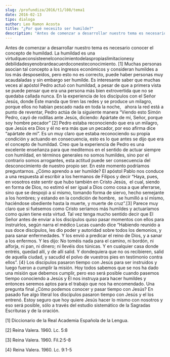 ```yaml
---
slug: /profundiza/2016/t1/l08/tema1
date: 2016-02-13
tipo: dialoga
author: Leo Ramon Acosta
title: "¿Por qué necesito ser humilde?"
description: "Antes de comenzar a desarrollar nuestro tema es necesario conocer el concepto  de humildad. La humildad es una virtud que consiste en el conocimiento de las  propias limitaciones y debilidades y en obrar de acuerdo con este conocimiento.  [1] Muchas personas asocian tal concep..."
---
```


Antes de comenzar a desarrollar nuestro tema es necesario conocer el
concepto de humildad. La humildad es una virtudqueconsisteenelconocimientodelaspropiaslimitacionesy debilidadesyenobrardeacuerdoconesteconocimiento. [1] Muchas personas
asocian tal concepto a los ingresos económicos y consideran humildes a los más
desposeídos, pero esto no es correcto, puede haber personas muy acaudaladas y
sin embargo ser humilde. Es interesante saber que muchas veces al apóstol Pedro
actuó con humildad, a pesar de que a primera vista se puede pensar que era una
persona más bien extrovertida que no se quedaba callada nunca. En la
experiencia de los discípulos con el Señor Jesús, donde Éste
manda que tiren las redes y se produce un milagro, porque ellos no habían
pescado nada en toda la noche,   ahora la
red está a punto de reventar, Pedro actúa de la siguiente manera “Viendo esto
Simón Pedro, cayó de rodillas ante Jesús, diciendo: Apártate de mí, Señor,
porque soy hombre pecador” [2] Pedro estaba reconociendo que era un milagro,
que Jesús era Dios y él no era más que un pecador, por eso afirma dice “apártate
de mí”. Es un muy claro que estaba reconociendo su propia condición y actuando
en consecuencia, esto es lo que antes se dijo que era el concepto de humildad.
Creo que la experiencia de Pedro es una excelente enseñanza para que meditemos
en el sentido de actuar siempre con humildad, en términos generales no somos
humildes, sino por el contrario somos arrogantes, esta actitud puede ser
consecuencia del desconocimiento de nuestro propio ser. En este momento
podríamos preguntarnos. ¿Cómo aprendo a ser humilde? El apóstol Pablo nos
conduce a una respuesta al escribir a los hermanos de Filípos y decir “Haya,
pues, en vosotros este sentir que hubo también en Cristo Jesús,  el cual, siendo en forma de Dios, no estimó
el ser igual a Dios como cosa a que aferrarse, sino que se despojó a sí mismo,
tomando forma de siervo, hecho semejante a los hombres; y estando en la
condición de hombre,  se humilló a sí
mismo, haciéndose obediente hasta la muerte, y muerte de cruz”.[3] Parece muy
claro que si fuésemos como Cristo seríamos más humildes y actuaríamos como
quien tiene esta virtud. Tal vez tenga mucho sentido decir que El Señor antes
de enviar a los discípulos quiso pasar momentos con ellos para instruirlos,
según narra el médico Lucas cuando dice “Habiendo reunido a sus doce discípulos, les dio poder y
autoridad sobre todos los demonios, y para sanar enfermedades. Y los envió a
predicar el reino de Dios, y a sanar a los enfermos. Y les dijo: No toméis nada
para el camino, ni bordón, ni alforja, ni pan, ni dinero; ni llevéis dos
túnicas. Y en cualquier casa donde entréis, quedad allí, y de allí salid. Y
dondequiera que no os recibieren, salid de aquella ciudad, y sacudid el polvo
de vuestros pies en testimonio contra ellos”. [4} Los discípulos pasaron tiempo
con Jesús para ser instruidos y luego fueron a cumplir la misión. Hoy todos
sabemos que se nos ha dado una misión que debemos cumplir, pero eso será
posible cuando pasemos tiempo conociendo a Jesús y Él nos instruya para hacer
humildes y entonces seremos aptos para el trabajo que nos ha encomendado. Una
pregunta final ¿Cómo podemos conocer y pasar tiempo con Jesús? En pasado fue
algo literal los discípulos pasaron tiempo con Jesús y el los entrenó. Estoy
seguro que hoy quiere Jesús hacer lo mismo con nosotros y eso será posible,
sólo a través del estudio sistemático de la Sagradas Escrituras y de la
oración.

[1] Diccionario de la Real Academia Española de la
Lengua.

[2] Reina Valera. 1960. Lc. 5:8

[3] Reina Valera. 1960. Fil.2:5-8

[4} Reina Valera. 1960. Lc. 9:1-5
